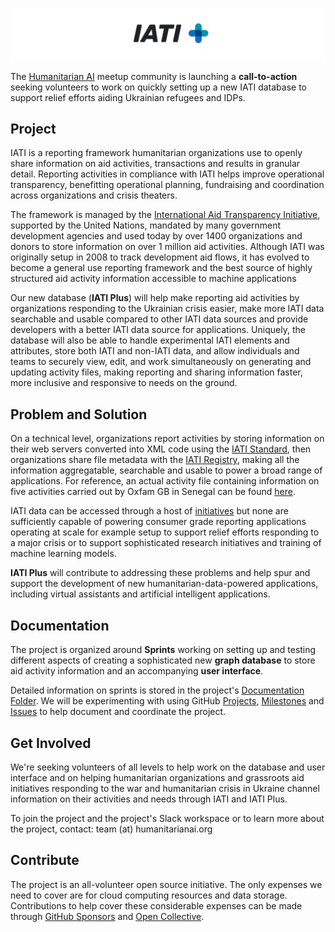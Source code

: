 ![IATI Plus](https://github.com/Humanitarian-AI/IATIPlus/blob/main/Media/iati%2B.png)

The [Humanitarian AI](https://humanitarianai.org/) meetup community is launching a **call-to-action** seeking volunteers to work on quickly setting up a new IATI database to support relief efforts aiding Ukrainian refugees and IDPs.

## Project

IATI is a reporting framework humanitarian organizations use to openly share information on aid activities, transactions and results in granular detail. Reporting activities in compliance with IATI helps improve operational transparency, benefitting operational planning, fundraising and coordination across organizations and crisis theaters.

The framework is managed by the [International Aid Transparency Initiative](https://iatistandard.org/en/), supported by the United Nations, mandated by many government development agencies and used today by over 1400 organizations and donors to store information on over 1 million aid activities. Although IATI was originally setup in 2008 to track development aid flows, it has evolved to become a general use reporting framework and the best source of highly structured aid activity information accessible to machine applications

Our new database (**IATI Plus**) will help make reporting aid activities by organizations responding to the Ukrainian crisis easier, make more IATI data searchable and usable compared to other IATI data sources and provide developers with a better IATI data source for applications. Uniquely, the database will also be able to handle experimental IATI elements and attributes, store both IATI and non-IATI data, and allow individuals and teams to securely view, edit, and work simultaneously on generating and updating activity files, making reporting and sharing information faster, more inclusive and responsive to needs on the ground.

## Problem and Solution

On a technical level, organizations report activities by storing information on their web servers converted into XML code using the [IATI Standard](https://iatistandard.org/en/iati-standard/), then organizations share file metadata with the [IATI Registry](https://www.iatiregistry.org/), making all the information aggregatable, searchable and usable to power a broad range of applications. For reference, an actual activity file containing information on five activities carried out by Oxfam GB in Senegal can be found [here](http://iati.oxfam.org.uk/xml/oxfamgb-sn.xml).

IATI data can be accessed through a host of [initiatives](https://iatistandard.org/en/iati-tools-and-resources/) but none are sufficiently capable of powering consumer grade reporting applications operating at scale for example setup to support relief efforts responding to a major crisis or to support sophisticated research initiatives and training of machine learning models.

**IATI Plus** will contribute to addressing these problems and help spur and support the development of new humanitarian-data-powered applications, including virtual assistants and artificial intelligent applications.

## Documentation

The project is organized around **Sprints** working on setting up and testing different aspects of creating a sophisticated new **graph database** to store aid activity information and an accompanying **user interface**.

Detailed information on sprints is stored in the project's [Documentation Folder](https://github.com/Humanitarian-AI/IATIPlus/tree/main/Documentation). We will be experimenting with using GitHub [Projects](https://github.com/orgs/Humanitarian-AI/projects/2), [Milestones](https://github.com/Humanitarian-AI/IATIPlus/milestones) and [Issues](https://github.com/Humanitarian-AI/IATIPlus/issues) to help document and coordinate the project. 

## Get Involved
We're seeking volunteers of all levels to help work on the database and user interface and on helping humanitarian organizations and grassroots aid initiatives responding to the war and humanitarian crisis in Ukraine channel information on their activities and needs through IATI and IATI Plus.

To join the project and the project's Slack workspace or to learn more about the project, contact: team (at) humanitarianai.org

## Contribute

The project is an all-volunteer open source initiative. The only expenses we need to cover are for cloud computing resources and data storage. Contributions to help cover these considerable expenses can be made through [GitHub Sponsors](https://github.com/sponsors/Humanitarian-AI) and [Open Collective](https://opencollective.com/humanitarian-ai/projects/iati-plus).
